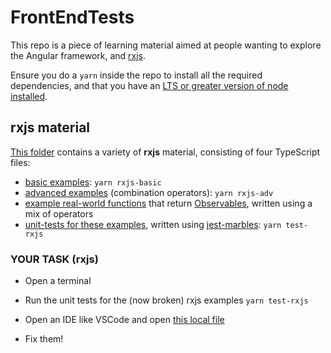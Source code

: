 # FrontEndTests

This repo is a piece of learning material aimed at people wanting to explore the Angular framework, and [rxjs](https://github.com/ReactiveX/rxjs).

Ensure you do a `yarn` inside the repo to install all the required dependencies, and that you have an [LTS or greater version of node installed](https://nodejs.org/en/).

## rxjs material

[This folder](https://github.com/hevans90/ng-test-material/tree/master/rxjs-examples) contains a variety of **rxjs** material, consisting of four TypeScript files:

- [basic examples](https://github.com/hevans90/ng-test-material/blob/master/rxjs-examples/basic-examples.ts): `yarn rxjs-basic`
- [advanced examples](https://github.com/hevans90/ng-test-material/blob/master/rxjs-examples/transformation-examples.ts) (combination operators): `yarn rxjs-adv`
- [example real-world functions](https://github.com/hevans90/ng-test-material/blob/master/rxjs-examples/function-examples.ts) that return [Observables](http://reactivex.io/rxjs/class/es6/Observable.js~Observable.html), written using a mix of operators
- [unit-tests for these examples](https://github.com/hevans90/ng-test-material/blob/master/rxjs-examples/function-examples.spec.ts), written using [jest-marbles](https://www.npmjs.com/package/jest-marbles): `yarn test-rxjs`

### YOUR TASK (rxjs)

- Open a terminal
- Run the unit tests for the (now broken) rxjs examples `yarn test-rxjs`
- Open an IDE like VSCode and open [this local file](./rxjs-examples/function-examples.ts)

- Fix them!
